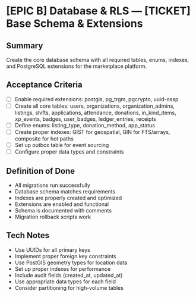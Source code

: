 # [EPIC B] Database & RLS — [TICKET] Base Schema & Extensions

## Summary
Create the core database schema with all required tables, enums, indexes, and PostgreSQL extensions for the marketplace platform.

## Acceptance Criteria
- [ ] Enable required extensions: postgis, pg_trgm, pgcrypto, uuid-ossp
- [ ] Create all core tables: users, organizations, organization_admins, listings, shifts, applications, attendance, donations, in_kind_items, xp_events, badges, user_badges, ledger_entries, receipts
- [ ] Define enums: listing_type, donation_method, app_status
- [ ] Create proper indexes: GIST for geospatial, GIN for FTS/arrays, composite for hot paths
- [ ] Set up outbox table for event sourcing
- [ ] Configure proper data types and constraints

## Definition of Done
- All migrations run successfully
- Database schema matches requirements
- Indexes are properly created and optimized
- Extensions are enabled and functional
- Schema is documented with comments
- Migration rollback scripts work

## Tech Notes
- Use UUIDs for all primary keys
- Implement proper foreign key constraints
- Use PostGIS geometry types for location data
- Set up proper indexes for performance
- Include audit fields (created_at, updated_at)
- Use appropriate data types for each field
- Consider partitioning for high-volume tables
